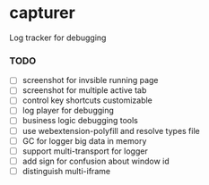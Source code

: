 # capturer
Log tracker for debugging

### TODO

- [ ] screenshot for invsible running page
- [ ] screenshot for multiple active tab
- [ ] control key shortcuts customizable
- [ ] log player for debugging
- [ ] business logic debugging tools
- [ ] use webextension-polyfill and resolve types file
- [ ] GC for logger big data in memory
- [ ] support multi-transport for logger
- [ ] add sign for confusion about window id
- [ ] distinguish multi-iframe
